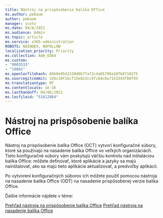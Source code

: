 ```yaml
---
title: Nástroj na prispôsobenie balíka Office
ms.author: pebaum
author: pebaum
manager: scotv
ms.date: 04/6/2021
ms.audience: Admin
ms.topic: article
ms.service: o365-administration
ROBOTS: NOINDEX, NOFOLLOW
localization_priority: Priority
ms.collection: Adm_O364
ms.custom:
- "9003533"
- "10881"
ms.openlocfilehash: 66b9e9542330d0b7faf2cda85790a10fb8716275
ms.sourcegitcommit: 326c10f16cf15e823cc97cb4c6a7153343f88f93
ms.translationtype: MT
ms.contentlocale: sk-SK
ms.lasthandoff: 04/06/2021
ms.locfileid: "51612864"
---
```

# <a name="office-customization-tool"></a>Nástroj na prispôsobenie balíka Office

Nástroj na prispôsobenie balíka Office (OCT) vytvorí konfiguračné súbory, ktoré sa používajú na nasadenie balíka Office vo veľkých organizáciách. Tieto konfiguračné súbory vám poskytujú väčšiu kontrolu nad inštaláciou balíka Office: môžete definovať, ktoré aplikácie a jazyky sa majú nainštalovať, ako sa majú tieto aplikácie aktualizovať, a predvoľby aplikácií. 

Po vytvorení konfiguračných súborov ich môžete použiť pomocou nástroja na nasadenie balíka Office (ODT) na nasadenie prispôsobenej verzie balíka Office. 

Ďalšie informácie nájdete v téme:

[Prehľad nástroja na prispôsobenie balíka Office](https://docs.microsoft.com/deployoffice/overview-of-the-office-customization-tool-for-click-to-run) 
 [Prehľad nástroja na nasadenie balíka Office](https://docs.microsoft.com/deployoffice/overview-office-deployment-tool)